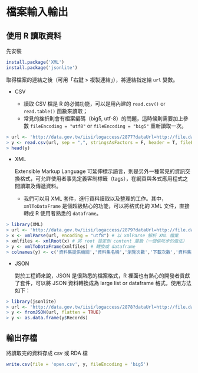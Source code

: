# 檔案輸入輸出



## 使用 R 讀取資料

先安裝
```r
install.package('XML')
install.package('jsonlite')
```
取得檔案的連結之後（可用「右鍵 > 複製連結」），將連結指定給 `url` 變數。


* CSV

  - 讀取 CSV 檔是 R 的必備功能，可以是用內建的 `read.csv()` or `read.table()` 函數來讀取；
  - 常見的挫折則會有檔案編碼（big5, utf-8）的問題，這時候則需要加上參數 `fileEncoding = "utf8"` or `fileEncoding = "big5"` 重新讀取一次。

```r
> url <- 'http://data.gov.tw/iisi/logaccess/2877?dataUrl=http://file.data.gov.tw/event/dataset.csv&ndctype=CSV&ndcnid=8693'
> y <- read.csv(url, sep = ",", stringsAsFactors = F, header = T, fileEncoding = "utf8")
> head(y)
```

* XML

    Extensible Markup Language 可延伸標示語言，則是另外一種常見的資訊交換格式，可允許使用者事先定義客制標籤（tags），在網頁與各式應用程式之間讀取及傳遞資料。
    - 我們可以用 XML 套件，進行資料讀取以及整理的工作。其中，`xmlToDataFrame` 是個超級貼心的功能，可以將格式化的 XML 文件，直接轉成 R 使用者熟悉的 `dataframe`。


```r
> library(XML)
> url <- 'http://data.gov.tw/iisi/logaccess/2879?dataUrl=http://file.data.gov.tw/event/dataset.xml&ndctype=XML&ndcnid=8693'
> x <- xmlParse(url, encoding = "utf8") # 以 xmlParse 解析 XML 檔案
> xmlfiles <- xmlRoot(x) # 將 root 設定到 content 層級（一個偷吃步的做法）
> y <- xmlToDataFrame(xmlfiles) # 轉換成 dataframe
> colnames(y) <- c('資料集提供機關','資料集名稱','瀏覽次數','下載次數','資料集評分')
```

* JSON
  
  對於工程師來說，JSON 是很熟悉的檔案格式，R 裡面也有熱心的開發者貢獻了套件，可以將 JSON 資料轉換成為 large list or dataframe 格式，使用方法如下：

```r
> library(jsonlite)
> url <- 'http://data.gov.tw/iisi/logaccess/2878?dataUrl=http://file.data.gov.tw/event/dataset.json&ndctype=JSON&ndcnid=8693'
> y <- fromJSON(url, flatten = TRUE)
> y <- as.data.frame(y$Records)
```

## 輸出存檔

將讀取完的資料存成 csv 或 RDA 檔

```r
write.csv(file = 'open.csv', y, fileEncoding = 'big5')
```
